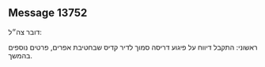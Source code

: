 ## Message 13752

דובר צה״ל:

ראשוני: התקבל דיווח על פיגוע דריסה סמוך לדיר קדיס שבחטיבת אפרים, פרטים נוספים בהמשך.

